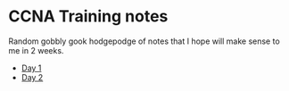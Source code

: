 # CCNA Training notes

Random gobbly gook hodgepodge of notes that I hope will make sense to me in 2 weeks.

* [Day 1](Day_1/README.md)
* [Day 2](Day_2/README.md)
